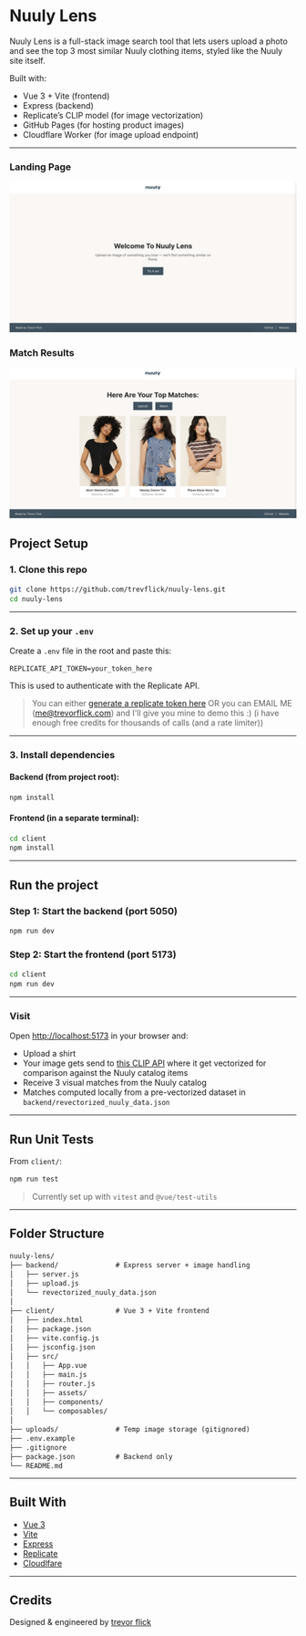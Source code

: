 # Nuuly Lens

Nuuly Lens is a full-stack image search tool that lets users upload a photo and see the top 3 most similar Nuuly clothing items, styled like the Nuuly site itself.

Built with:
- Vue 3 + Vite (frontend)
- Express (backend)
- Replicate’s CLIP model (for image vectorization)
- GitHub Pages (for hosting product images)
- Cloudflare Worker (for image upload endpoint)

---

### Landing Page
![Landing Page](client/screenshots/landingPage.png)

### Match Results
![Upload Page](client/screenshots/uploadPage.png)

## Project Setup

### 1. Clone this repo

```bash
git clone https://github.com/trevflick/nuuly-lens.git
cd nuuly-lens
```

---

### 2. Set up your `.env`

Create a `.env` file in the root and paste this:

```env
REPLICATE_API_TOKEN=your_token_here
```

This is used to authenticate with the Replicate API.

> You can either [generate a replicate token here](https://replicate.com/account/api-tokens)
> OR you can EMAIL ME (me@trevorflick.com) and I'll give you mine to demo this :) (i have enough free credits for thousands of calls (and a rate limiter))


---

### 3. Install dependencies

#### Backend (from project root):

```bash
npm install
```

#### Frontend (in a separate terminal):

```bash
cd client
npm install
```

---

## Run the project

### Step 1: Start the backend (port 5050)

```bash
npm run dev
```

### Step 2: Start the frontend (port 5173)

```bash
cd client
npm run dev
```

---

### Visit

Open [http://localhost:5173](http://localhost:5173) in your browser and:

- Upload a shirt
- Your image gets send to [this CLIP API](https://replicate.com/andreasjansson/clip-features/) where it get vectorized for comparison against the Nuuly catalog items
- Receive 3 visual matches from the Nuuly catalog
- Matches computed locally from a pre-vectorized dataset in `backend/revectorized_nuuly_data.json`

---

## Run Unit Tests

From `client/`:

```bash
npm run test
```

> Currently set up with `vitest` and `@vue/test-utils`

---

## Folder Structure

```
nuuly-lens/
├── backend/              # Express server + image handling
│   ├── server.js
│   ├── upload.js
│   └── revectorized_nuuly_data.json
│
├── client/               # Vue 3 + Vite frontend
│   ├── index.html
│   ├── package.json
│   ├── vite.config.js
│   ├── jsconfig.json
│   ├── src/
│   │   ├── App.vue
│   │   ├── main.js
│   │   ├── router.js
│   │   ├── assets/
│   │   ├── components/
│   │   └── composables/
│
├── uploads/              # Temp image storage (gitignored)
├── .env.example
├── .gitignore
├── package.json          # Backend only
└── README.md
```

---

## Built With

- [Vue 3](https://vuejs.org/)
- [Vite](https://vitejs.dev/)
- [Express](https://expressjs.com/)
- [Replicate](https://replicate.com/andreasjansson/clip-features/)
- [Cloudlfare](https://developers.cloudflare.com/workers/wrangler/)
---

## Credits

Designed & engineered by [trevor flick](https://trevorflick.com)
